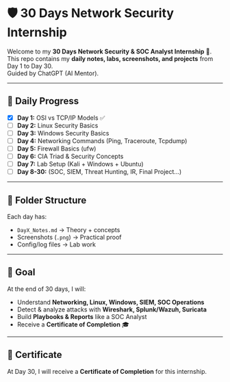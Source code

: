 # 🛡️ 30 Days Network Security Internship

Welcome to my **30 Days Network Security & SOC Analyst Internship** 🚀.  
This repo contains my **daily notes, labs, screenshots, and projects** from Day 1 to Day 30.  
Guided by ChatGPT (AI Mentor).

---

## 📆 Daily Progress

- [x] **Day 1:** OSI vs TCP/IP Models ✅  
- [ ] **Day 2:** Linux Security Basics  
- [ ] **Day 3:** Windows Security Basics  
- [ ] **Day 4:** Networking Commands (Ping, Traceroute, Tcpdump)  
- [ ] **Day 5:** Firewall Basics (ufw)  
- [ ] **Day 6:** CIA Triad & Security Concepts  
- [ ] **Day 7:** Lab Setup (Kali + Windows + Ubuntu)  
- [ ] **Day 8-30:** (SOC, SIEM, Threat Hunting, IR, Final Project...)

---

## 📂 Folder Structure

Each day has:
- `DayX_Notes.md` → Theory + concepts  
- Screenshots (`.png`) → Practical proof  
- Config/log files → Lab work  

---

## 🎯 Goal

At the end of 30 days, I will:
- Understand **Networking, Linux, Windows, SIEM, SOC Operations**  
- Detect & analyze attacks with **Wireshark, Splunk/Wazuh, Suricata**  
- Build **Playbooks & Reports** like a SOC Analyst  
- Receive a **Certificate of Completion** 🎓  

---

## 📝 Certificate

At Day 30, I will receive a **Certificate of Completion** for this internship.  
